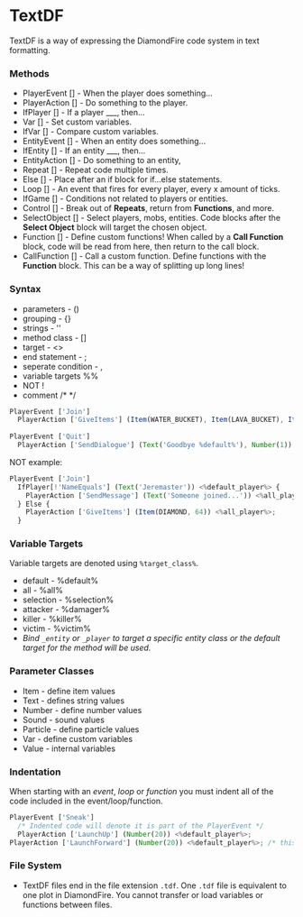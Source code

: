 # TextDF
TextDF is a way of expressing the DiamondFire code system in text formatting.

### Methods
  
  * PlayerEvent [] - When the player does something...
  * PlayerAction [] - Do something to the player.
  * IfPlayer [] - If a player ___, then...
  * Var [] - Set custom variables.
  * IfVar [] - Compare custom variables.
  * EntityEvent [] - When an entity does something...
  * IfEntity [] - If an entity ___, then...
  * EntityAction [] - Do something to an entity,
  * Repeat [] - Repeat code multiple times.
  * Else [] - Place after an if block for if...else statements.
  * Loop [] - An event that fires for every player, every x amount of ticks.
  * IfGame [] - Conditions not related to players or entities.
  * Control [] - Break out of **Repeats**, return from **Functions**, and more.
  * SelectObject [] - Select players, mobs, entities. Code blocks after the **Select Object** block will target the chosen object.
  * Function [] - Define custom functions! When called by a **Call Function** block, code will be read from here, then return to the call block.
  * CallFunction [] - Call a custom function. Define functions with the **Function** block. This can be a way of splitting up long lines!
  
### Syntax

  * parameters - ()
  * grouping - {}
  * strings - ''
  * method class - []
  * target - <>
  * end statement - ;
  * seperate condition - ,
  * variable targets %%
  * NOT !
  * comment /* */
  ```javascript
  PlayerEvent ['Join']
    PlayerAction ['GiveItems'] (Item(WATER_BUCKET), Item(LAVA_BUCKET), Item(MILK_BUCKET)) <%default_player%>;
    
  PlayerEvent ['Quit']
    PlayerAction ['SendDialogue'] (Text('Goodbye %default%'), Number(1)) <%all_player%>;
  ```
  NOT example:
  ```javascript
  PlayerEvent ['Join']
    IfPlayer[!'NameEquals'] (Text('Jeremaster')) <%default_player%> {
      PlayerAction ['SendMessage'] (Text('Someone joined...')) <%all_player%>;
    } Else {
      PlayerAction ['GiveItems'] (Item(DIAMOND, 64)) <%all_player%>;
    }
  ```
    
 ### Variable Targets
 
Variable targets are denoted using `%target_class%`.
  * default - %default%
  * all - %all%
  * selection - %selection%
  * attacker - %damager%
  * killer - %killer%
  * victim - %victim%
  * _Bind `_entity` or `_player` to target a specific entity class or the default target for the method will be used._
  
### Parameter Classes

  * Item - define item values
  * Text - defines string values
  * Number - define number values
  * Sound - sound values
  * Particle - define particle values
  * Var - define custom variables
  * Value - internal variables
  
### Indentation
When starting with an *event*, *loop* or *function* you must indent all of the code included in the event/loop/function.
```javascript
PlayerEvent ['Sneak']
  /* Indented code will denote it is part of the PlayerEvent */
  PlayerAction ['LaunchUp'] (Number(20)) <%default_player%>;
PlayerAction ['LaunchForward'] (Number(20)) <%default_player%>; /* this is not part of the PlayerEvent, and does not function; is not part of any event, loop, or function */
```
  
### File System
  * TextDF files end in the file extension `.tdf`. One `.tdf` file is equivalent to one plot in DiamondFire. You cannot transfer or load variables or functions between files.
